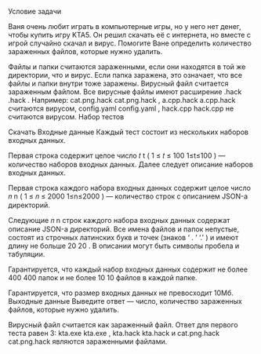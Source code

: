 Условие задачи

Ваня очень любит играть в компьютерные игры, но у него нет денег, чтобы купить игру KTA5. Он решил скачать её с интернета, но вместе с игрой случайно скачал и вирус. Помогите Ване определить количество зараженных файлов, которые нужно удалить.

Файлы и папки считаются зараженными, если они находятся в той же директории, что и вирус. Если папка заражена, это означает, что все файлы и папки внутри тоже заражены. Вирусный файл считается зараженным файлом. Все вирусные файлы имеют расширение
.hack
.hack
.
Например:
cat.png.hack
cat.png.hack
,
a.cpp.hack
a.cpp.hack
считаются вирусом,
config.yaml
config.yaml
,
hack.cpp
hack.cpp
не считаются вирусом.
Набор тестов

Скачать
Входные данные
Каждый тест состоит из нескольких наборов входных данных.

Первая строка содержит целое число
𝑡
t
(
1
≤
𝑡
≤
100
1≤t≤100
) — количество наборов входных данных. Далее следует описание наборов входных данных.

Первая строка каждого набора входных данных содержит целое число
𝑛
n
(
1
≤
𝑛
≤
2000
1≤n≤2000
) — количество строк с описанием JSON-а директорий.

Следующие
𝑛
n
строк каждого набора входных данных содержат описание JSON-а директорий. Все имена файлов и папок непустые, состоят из строчных латинских букв и точек (знаков
‘
.
’
‘.’
) и имеют длину не больше
20
20
. В описании могут быть символы пробела и табуляции.

Гарантируется, что каждый набор входных данных содержит не более
400
400
папок и не более
10
10
файлов в каждой папке.

Гарантируется, что размер входных данных не превосходит 10Мб.
Выходные данные
Выведите ответ — число, количество зараженных файлов, которые нужно удалить.

Вирусный файл считается как зараженный файл. Ответ для первого теста равен 3:
kta.exe
kta.exe
,
kta.hack
kta.hack
и
cat.png.hack
cat.png.hack
являются зараженными файлами.